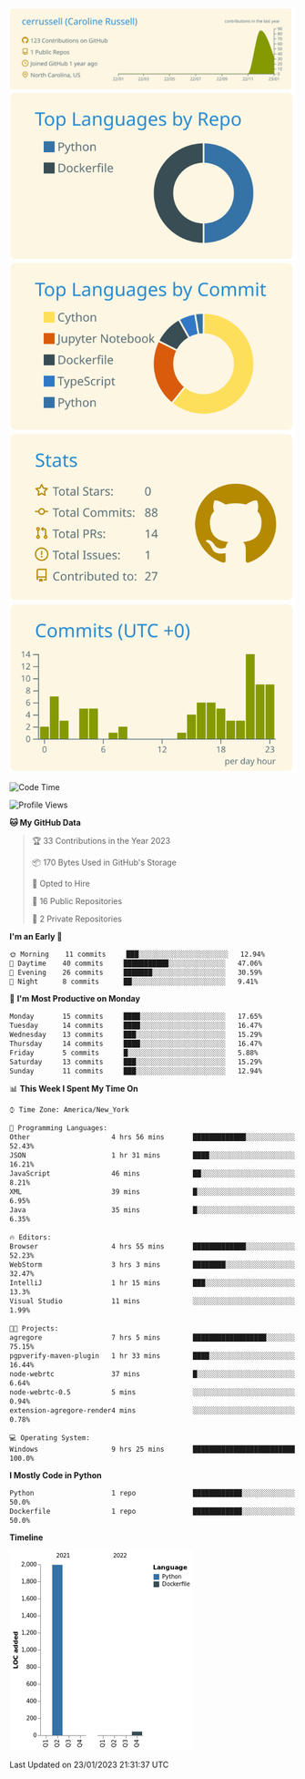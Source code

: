 
[![](https://raw.githubusercontent.com/cerrussell/cerrussell/master/profile-summary-card-output/solarized/0-profile-details.svg)](https://github.com/vn7n24fzkq/github-profile-summary-cards)
[![](https://raw.githubusercontent.com/cerrussell/cerrussell/master/profile-summary-card-output/solarized/1-repos-per-language.svg)](https://github.com/vn7n24fzkq/github-profile-summary-cards) [![](https://raw.githubusercontent.com/cerrussell/cerrussell/master/profile-summary-card-output/solarized/2-most-commit-language.svg)](https://github.com/vn7n24fzkq/github-profile-summary-cards)
[![](https://raw.githubusercontent.com/cerrussell/cerrussell/master/profile-summary-card-output/solarized/3-stats.svg)](https://github.com/vn7n24fzkq/github-profile-summary-cards) [![](https://raw.githubusercontent.com/cerrussell/cerrussell/master/profile-summary-card-output/solarized/4-productive-time.svg)](https://github.com/vn7n24fzkq/github-profile-summary-cards)

<!--START_SECTION:waka-->
![Code Time](http://img.shields.io/badge/Code%20Time-0%20secs-blue)

![Profile Views](http://img.shields.io/badge/Profile%20Views-88-blue)

**🐱 My GitHub Data** 

> 🏆 33 Contributions in the Year 2023
 > 
> 📦 170 Bytes Used in GitHub's Storage 
 > 
> 💼 Opted to Hire
 > 
> 📜 16 Public Repositories 
 > 
> 🔑 2 Private Repositories  
 > 
**I'm an Early 🐤** 

```text
🌞 Morning    11 commits     ███░░░░░░░░░░░░░░░░░░░░░░   12.94% 
🌆 Daytime    40 commits     ███████████░░░░░░░░░░░░░░   47.06% 
🌃 Evening    26 commits     ███████░░░░░░░░░░░░░░░░░░   30.59% 
🌙 Night      8 commits      ██░░░░░░░░░░░░░░░░░░░░░░░   9.41%

```
📅 **I'm Most Productive on Monday** 

```text
Monday       15 commits     ████░░░░░░░░░░░░░░░░░░░░░   17.65% 
Tuesday      14 commits     ████░░░░░░░░░░░░░░░░░░░░░   16.47% 
Wednesday    13 commits     ███░░░░░░░░░░░░░░░░░░░░░░   15.29% 
Thursday     14 commits     ████░░░░░░░░░░░░░░░░░░░░░   16.47% 
Friday       5 commits      █░░░░░░░░░░░░░░░░░░░░░░░░   5.88% 
Saturday     13 commits     ███░░░░░░░░░░░░░░░░░░░░░░   15.29% 
Sunday       11 commits     ███░░░░░░░░░░░░░░░░░░░░░░   12.94%

```


📊 **This Week I Spent My Time On** 

```text
⌚︎ Time Zone: America/New_York

💬 Programming Languages: 
Other                    4 hrs 56 mins       █████████████░░░░░░░░░░░░   52.43% 
JSON                     1 hr 31 mins        ████░░░░░░░░░░░░░░░░░░░░░   16.21% 
JavaScript               46 mins             ██░░░░░░░░░░░░░░░░░░░░░░░   8.21% 
XML                      39 mins             █░░░░░░░░░░░░░░░░░░░░░░░░   6.95% 
Java                     35 mins             █░░░░░░░░░░░░░░░░░░░░░░░░   6.35%

🔥 Editors: 
Browser                  4 hrs 55 mins       █████████████░░░░░░░░░░░░   52.23% 
WebStorm                 3 hrs 3 mins        ████████░░░░░░░░░░░░░░░░░   32.47% 
IntelliJ                 1 hr 15 mins        ███░░░░░░░░░░░░░░░░░░░░░░   13.3% 
Visual Studio            11 mins             ░░░░░░░░░░░░░░░░░░░░░░░░░   1.99%

🐱‍💻 Projects: 
agregore                 7 hrs 5 mins        ██████████████████░░░░░░░   75.15% 
pgpverify-maven-plugin   1 hr 33 mins        ████░░░░░░░░░░░░░░░░░░░░░   16.44% 
node-webrtc              37 mins             █░░░░░░░░░░░░░░░░░░░░░░░░   6.64% 
node-webrtc-0.5          5 mins              ░░░░░░░░░░░░░░░░░░░░░░░░░   0.94% 
extension-agregore-render4 mins              ░░░░░░░░░░░░░░░░░░░░░░░░░   0.78%

💻 Operating System: 
Windows                  9 hrs 25 mins       █████████████████████████   100.0%

```

**I Mostly Code in Python** 

```text
Python                   1 repo              ████████████░░░░░░░░░░░░░   50.0% 
Dockerfile               1 repo              ████████████░░░░░░░░░░░░░   50.0%

```


**Timeline**

![Chart not found](https://raw.githubusercontent.com/cerrussell/cerrussell/master/charts/bar_graph.png) 


 Last Updated on 23/01/2023 21:31:37 UTC
<!--END_SECTION:waka-->
